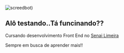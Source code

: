 ![screedbot)](https://github.com/deborgo/deborgo/blob/master/img/newgif.gif)

## Alô testando..Tá funcinando??


Cursando desenvolvimento Front End no [Senai Limeira](https://limeira.sp.senai.br/curso/95402/505/programador-frontend)

Sempre em busca de aprender mais!! 
